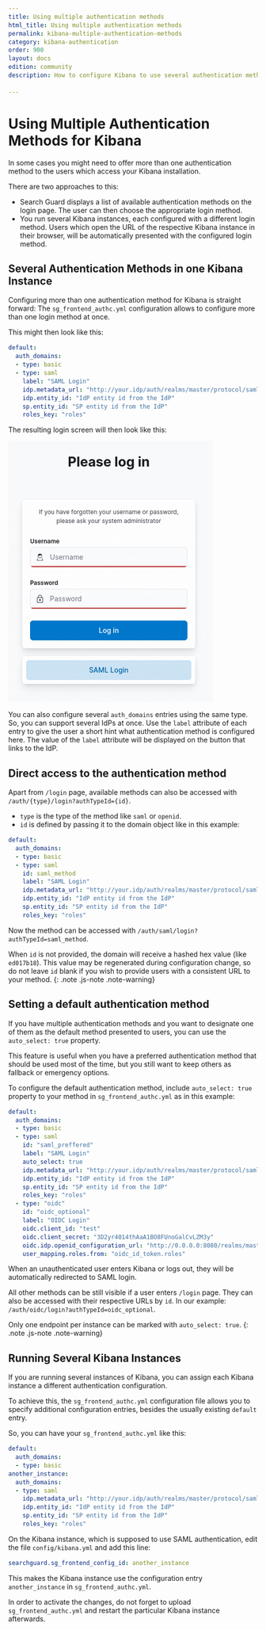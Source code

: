 ```yaml
---
title: Using multiple authentication methods
html_title: Using multiple authentication methods
permalink: kibana-multiple-authentication-methods
category: kibana-authentication
order: 900
layout: docs
edition: community
description: How to configure Kibana to use several authentication methods

---
```

<!---
Copyright 2022 floragunn GmbH
-->

# Using Multiple Authentication Methods for Kibana

In some cases you might need to offer more than one authentication method to the users which access your Kibana installation.

There are two approaches to this:

* Search Guard displays a list of available authentication methods on the login page. The user can then choose the appropriate login method.
* You run several Kibana instances, each configured with a different login method. Users which open the URL of the respective Kibana instance in their browser, will be automatically presented with the configured login method.

## Several Authentication Methods in one Kibana Instance

Configuring more than one authentication method for Kibana is straight forward: The  `sg_frontend_authc.yml` configuration allows to configure more than one login method at once. 

This might then look like this:

```yaml
default:
  auth_domains:
  - type: basic
  - type: saml
    label: "SAML Login"
    idp.metadata_url: "http://your.idp/auth/realms/master/protocol/saml/descriptor"
    idp.entity_id: "IdP entity id from the IdP"
    sp.entity_id: "SP entity id from the IdP"
    roles_key: "roles"    
```

The resulting login screen will then look like this:

![Kibana login page with password based authentication and SAML authentication link](kibana_multi_login.png)

You can also configure several `auth_domains` entries using the same type. So, you can support several IdPs at once. Use the `label` attribute of each entry to give the user a short hint what authentication method is configured here. The value of the `label` attribute will be displayed on the button that links to the IdP.

## Direct access to the authentication method

Apart from `/login` page, available methods can also be accessed with `/auth/{type}/login?authTypeId={id}`.

* `type` is the type of the method like `saml` or `openid`.
* `id` is defined by passing it to the domain object like in this example:

```yaml
default:
  auth_domains:
  - type: basic
  - type: saml
    id: saml_method
    label: "SAML Login"
    idp.metadata_url: "http://your.idp/auth/realms/master/protocol/saml/descriptor"
    idp.entity_id: "IdP entity id from the IdP"
    sp.entity_id: "SP entity id from the IdP"
    roles_key: "roles"    
```

Now the method can be accessed with `/auth/saml/login?authTypeId=saml_method`.

When `id` is not provided, the domain will receive a hashed hex value (like `ed017b18`). This value may be regenerated during configuration change, so do not leave `id` blank if you wish to provide users with a consistent URL to your method.
{: .note .js-note .note-warning}

## Setting a default authentication method

If you have multiple authentication methods and you want to designate one of them as the default method presented to users, you can use the `auto_select: true` property.

This feature is useful when you have a preferred authentication method that should be used most of the time, but you still want to keep others as fallback or emergency options.

To configure the default authentication method, include `auto_select: true` property to your method in `sg_frontend_authc.yml` as in this example:

```yaml
default:
  auth_domains:
  - type: basic
  - type: saml
    id: "saml_preffered"
    label: "SAML Login"
    auto_select: true
    idp.metadata_url: "http://your.idp/auth/realms/master/protocol/saml/descriptor"
    idp.entity_id: "IdP entity id from the IdP"
    sp.entity_id: "SP entity id from the IdP"
    roles_key: "roles"    
  - type: "oidc"
    id: "oidc_optional"
    label: "OIDC Login"
    oidc.client_id: "test"
    oidc.client_secret: "3D2yr4014thAaA1BO8FUnoGalCvLZM3y"
    oidc.idp.openid_configuration_url: "http://0.0.0.0:8080/realms/master/.well-known/openid-configuration"
    user_mapping.roles.from: "oidc_id_token.roles"

```

When an unauthenticated user enters Kibana or logs out, they will be automatically redirected to SAML login.

All other methods can be still visible if a user enters `/login` page. They can also be accessed with their respective URLs by `id`. In our example: `/auth/oidc/login?authTypeId=oidc_optional`.

Only one endpoint per instance can be marked with `auto_select: true`.
{: .note .js-note .note-warning}

## Running Several Kibana Instances

If you are running several instances of Kibana, you can assign each Kibana instance a different authentication configuration.

To achieve this, the `sg_frontend_authc.yml` configuration file allows you to specify additional configuration entries, besides the usually existing `default` entry.

So, you can have your `sg_frontend_authc.yml` like this:

```yaml
default:
  auth_domains:
  - type: basic
another_instance:
  auth_domains:  
  - type: saml
    idp.metadata_url: "http://your.idp/auth/realms/master/protocol/saml/descriptor"
    idp.entity_id: "IdP entity id from the IdP"
    sp.entity_id: "SP entity id from the IdP"
    roles_key: "roles"    
```

On the Kibana instance, which is supposed to use SAML authentication, edit the file `config/kibana.yml` and add this line:

```yaml
searchguard.sg_frontend_config_id: another_instance
```

This makes the Kibana instance use the configuration entry `another_instance` in  `sg_frontend_authc.yml`.

In order to activate the changes, do not forget to upload `sg_frontend_authc.yml` and restart the particular Kibana instance afterwards. 
